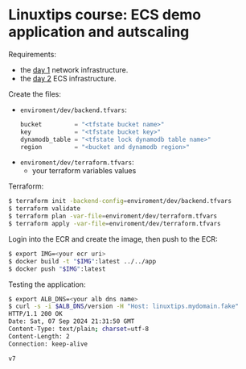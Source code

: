 # Linuxtips course: ECS demo application and autscaling

Requirements:

* the [day 1](../day1/README.md) network infrastructure.
* the [day 2](../day2/README.md) ECS infrastructure.


Create the files:
* `enviroment/dev/backend.tfvars`:
  ```tf
  bucket         = "<tfstate bucket name>"
  key            = "<tfstate bucket key>"
  dynamodb_table = "<tfstate lock dynamodb table name>"
  region         = "<bucket and dynamodb region>"
  ```
* `enviroment/dev/terraform.tfvars`:
  * your terraform variables values

Terraform:

```bash
$ terraform init -backend-config=enviroment/dev/backend.tfvars
$ terraform validate
$ terraform plan -var-file=enviroment/dev/terraform.tfvars
$ terraform apply -var-file=enviroment/dev/terraform.tfvars
```

Login into the ECR and create the image, then push to the ECR:

```bash
$ export IMG=<your ecr uri>
$ docker build -t "$IMG":latest ../../app
$ docker push "$IMG":latest
```

Testing the application:
```bash
$ export ALB_DNS=<your alb dns name>
$ curl -s -i $ALB_DNS/version -H "Host: linuxtips.mydomain.fake"
HTTP/1.1 200 OK
Date: Sat, 07 Sep 2024 21:31:50 GMT
Content-Type: text/plain; charset=utf-8
Content-Length: 2
Connection: keep-alive

v7
```
